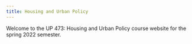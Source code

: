 ```yaml
---
title: Housing and Urban Policy
---
```


Welcome to the UP 473: Housing and Urban Policy course website for the spring 2022 semester.
